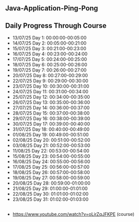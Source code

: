 ## Java-Application-Ping-Pong

## Daily Progress Through Course

* 13/07/25 Day 1: 00:00:00-00:05:00
* 14/07/25 Day 2: 00:05:00-00:21:00
* 15/07/25 Day 3: 00:21:00-00:23:00
* 16/07/25 Day 4: 00:23:00-00:24:00
* 17/07/25 Day 5: 00:24:00-00:25:00
* 18/07/25 Day 6: 00:25:00-00:26:00
* 19/07/25 Day 7: 00:26:00-00:27:00
* 20/07/25 Day 8: 00:27:00-00:29:00
* 22/07/25 Day 9: 00:29:00-00:30:00
* 23/07/25 Day 10: 00:30:00-00:31:00
* 24/07/25 Day 11: 00:31:00-00:34:00
* 25/07/25 Day 12: 00:34:00-00:35:00
* 26/07/25 Day 13: 00:35:00-00:36:00
* 27/07/25 Day 14: 00:36:00-00:37:00
* 28/07/25 Day 15: 00:37:00-00:38:00
* 29/07/25 Day 16: 00:38:00-00:39:00
* 30/07/25 Day 17: 00:39:00-00:40:00
* 31/07/25 Day 18: 00:40:00-00:49:00
* 01/08/25 Day 19: 00:49:00-00:51:00
* 02/08/25 Day 20: 00:51:00-00:52:00
* 03/08/25 Day 21: 00:52:00-00:53:00
* 11/08/25 Day 22: 00:53:00-00:54:00
* 15/08/25 Day 23: 00:54:00-00:55:00
* 16/08/25 Day 24: 00:55:00-00:56:00
* 17/08/25 Day 25: 00:56:00-00:57:00
* 18/08/25 Day 26: 00:57:00-00:58:00
* 19/08/25 Day 27: 00:58:00-00:59:00
* 20/08/25 Day 28: 00:59:00-01:00:00
* 21/08/25 Day 29: 01:00:00-01:01:00
* 22/08/25 Day 30: 01:01:00-01:02:00
* 23/08/25 Day 31: 01:02:00-01:03:00
##

* https://www.youtube.com/watch?v=oLirZqJFKPE (course)
